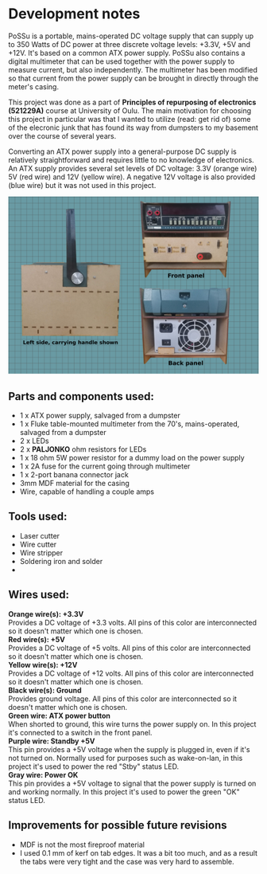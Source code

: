 # Development notes

PoSSu is a portable, mains-operated DC voltage supply that can supply up to 350 Watts of DC power at three discrete voltage levels: +3.3V, +5V and +12V. It's based on a common ATX power supply. PoSSu also contains a digital multimeter that can be used together with the power supply to measure current, but also independently. The multimeter has been modified so that current from the power supply can be brought in directly through the meter's casing.

This project was done as a part of **Principles of repurposing of electronics (521229A)** course at University of Oulu. The main motivation for choosing this project in particular was that I wanted to utilize (read: get rid of) some of the elecronic junk that has found its way from dumpsters to my basement over the course of several years.

Converting an ATX power supply into a general-purpose DC supply is relatively straightforward and requires little to no knowledge of electronics. An ATX supply provides several set levels of DC voltage: 3.3V (orange wire) 5V (red wire) and 12V (yellow wire). A negative 12V voltage is also provided (blue wire) but it was not used in this project.

![Image](appearance.png)

## Parts and components used:
* 1 x ATX power supply, salvaged from a dumpster
* 1 x Fluke table-mounted multimeter from the 70's, mains-operated, salvaged from a dumpster
* 2 x LEDs
* 2 x **PALJONKO** ohm resistors for LEDs
* 1 x 18 ohm 5W power resistor for a dummy load on the power supply
* 1 x 2A fuse for the current going through multimeter
* 1 x 2-port banana connector jack
* 3mm MDF material for the casing
* Wire, capable of handling a couple amps

## Tools used:
* Laser cutter
* Wire cutter
* Wire stripper
* Soldering iron and solder
* 

## Wires used:
**Orange wire(s): +3.3V**  
Provides a DC voltage of +3.3 volts. All pins of this color are interconnected so it doesn't matter which one is chosen.  
**Red wire(s): +5V**  
Provides a DC voltage of +5 volts. All pins of this color are interconnected so it doesn't matter which one is chosen.  
**Yellow wire(s): +12V**  
Provides a DC voltage of +12 volts. All pins of this color are interconnected so it doesn't matter which one is chosen.  
**Black wire(s): Ground**  
Provides ground voltage. All pins of this color are interconnected so it doesn't matter which one is chosen.  
**Green wire: ATX power button**  
When shorted to ground, this wire turns the power supply on. In this project it's connected to a switch in the front panel.  
**Purple wire: Standby +5V**  
This pin provides a +5V voltage when the supply is plugged in, even if it's not turned on. Normally used for purposes such as wake-on-lan, in this project it's used to power the red "Stby" status LED.  
**Gray wire: Power OK**  
This pin provides a +5V voltage to signal that the power supply is turned on and working normally. In this project it's used to power the green "OK" status LED.

## Improvements for possible future revisions
* MDF is not the most fireproof material
* I used 0.1 mm of kerf on tab edges. It was a bit too much, and as a result the tabs were very tight and the case was very hard to assemble.
